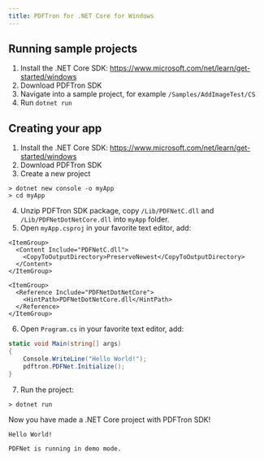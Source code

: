 ```yaml
---
title: PDFTron for .NET Core for Windows
---
```


## Running sample projects

1. Install the .NET Core SDK: https://www.microsoft.com/net/learn/get-started/windows
2. Download PDFTron SDK
3. Navigate into a sample project, for example `/Samples/AddImageTest/CS`
4. Run `dotnet run`

## Creating your app

1. Install the .NET Core SDK: https://www.microsoft.com/net/learn/get-started/windows
2. Download PDFTron SDK
3. Create a new project

```shell
> dotnet new console -o myApp
> cd myApp
```

4. Unzip PDFTron SDK package, copy `/Lib/PDFNetC.dll` and `/Lib/PDFNetDotNetCore.dll` into `myApp` folder.
5. Open `myApp.csproj` in your favorite text editor, add:

```
<ItemGroup>
  <Content Include="PDFNetC.dll">
    <CopyToOutputDirectory>PreserveNewest</CopyToOutputDirectory>
  </Content>
</ItemGroup>

<ItemGroup>
  <Reference Include="PDFNetDotNetCore">
    <HintPath>PDFNetDotNetCore.dll</HintPath>
  </Reference>
</ItemGroup>
```

6. Open `Program.cs` in your favorite text editor, add:

```csharp
static void Main(string[] args)
{
    Console.WriteLine("Hello World!");
    pdftron.PDFNet.Initialize();
}
```

7. Run the project:

```shell
> dotnet run
```

Now you have made a .NET Core project with PDFTron SDK!

```
Hello World!

PDFNet is running in demo mode.
```

